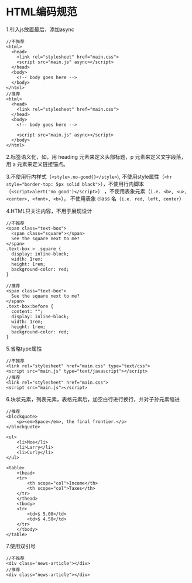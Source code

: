 # HTML编码规范

1.引入js放置最后，添加async
```
//不推荐
<html>
  <head>
    <link rel="stylesheet" href="main.css">
    <script src="main.js" async></script>
  </head>
  <body>
    <!-- body goes here -->
  </body>
</html>
//推荐
<html>
  <head>
    <link rel="stylesheet" href="main.css">
  </head>
  <body>
    <!-- body goes here -->
 
    <script src="main.js" async></script>
  </body>
</html>
```

2.标签语义化，如，用 heading 元素来定义头部标题，p 元素来定义文字段落，用 a 元素来定义链接锚点。

3.不使用行内样式（```<style>.no-good{}</style>```), 不使用style属性（```<hr style="border-top: 5px solid black">```），不使用行内脚本（```<script>alert('no good')</script>```）
，不使用表象元素（```i.e. <b>, <u>, <center>, <font>, <b>```）， 不使用表象 class 名（```i.e. red, left, center```）

4.HTML只关注内容，不用于展现设计
```
//不推荐
<span class="text-box">
  <span class="square"></span>
  See the square next to me?
</span>
.text-box > .square {
  display: inline-block;
  width: 1rem;
  height: 1rem;
  background-color: red;
}

//推荐
<span class="text-box">
  See the square next to me?
</span>
.text-box:before {
  content: "";
  display: inline-block;
  width: 1rem;
  height: 1rem;
  background-color: red;
}
```

5.省略type属性
```
//不推荐
<link rel="stylesheet" href="main.css" type="text/css">
<script src="main.js" type="text/javascript"></script>
//推荐
<link rel="stylesheet" href="main.css">
<script src="main.js"></script>
```

6.块状元素，列表元素，表格元素后，加空白行进行换行，并对子孙元素缩进
```
//推荐
<blockquote>
    <p><em>Space</em>, the final frontier.</p>
</blockquote>

<ul>
    <li>Moe</li>
    <li>Larry</li>
    <li>Curly</li>
</ul>

<table>
    <thead>
    <tr>
        <th scope="col">Income</th>
        <th scope="col">Taxes</th>
    </tr>
    </thead>
    <tbody>
    <tr>
        <td>$ 5.00</td>
        <td>$ 4.50</td>
    </tr>
    </tbody>
</table>
```

7.使用双引号
```
//不推荐
<div class='news-article'></div>
//推荐
<div class="news-article"></div>

```
